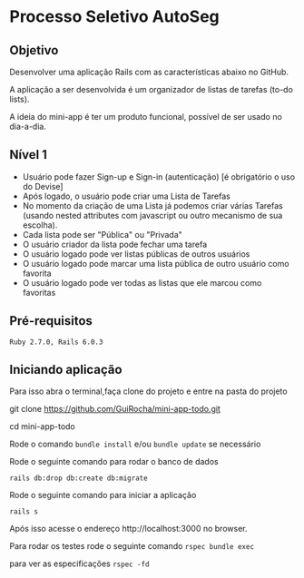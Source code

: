 # Processo Seletivo AutoSeg

## Objetivo

Desenvolver uma aplicação Rails com as características abaixo no GitHub.

A aplicação a ser desenvolvida é um organizador de listas de tarefas (to-do lists).

A ideia do mini-app é ter um produto funcional, possível de ser usado no dia-a-dia.

## Nível 1
 -  Usuário pode fazer Sign-up e Sign-in (autenticação) [é obrigatório o uso do Devise]
 -  Após logado, o usuário pode criar uma Lista de Tarefas
 -  No momento da criação de uma Lista já podemos criar várias Tarefas (usando nested attributes com javascript ou outro mecanismo de sua escolha).
 -  Cada lista pode ser "Pública" ou "Privada"
 -  O usuário criador da lista pode fechar uma tarefa
 -  O usuário logado pode ver listas públicas de outros usuários
 -  O usuário logado pode marcar uma lista pública de outro usuário como favorita
 -  O usuário logado pode ver todas as listas que ele marcou como favoritas
 
 ## Pré-requisitos
 
 `Ruby 2.7.0, Rails 6.0.3`
 
 ## Iniciando aplicação
 
 Para isso abra o terminal,faça clone do projeto e entre na pasta do projeto
 
 git clone https://github.com/GuiRocha/mini-app-todo.git
 
 cd mini-app-todo
 
 Rode o comando `bundle install` e/ou `bundle update` se necessário
 
 Rode o seguinte comando para rodar o banco de dados
 
 `rails db:drop db:create db:migrate`
 
 Rode o seguinte comando para iniciar a aplicação
 
 `rails s`
 
  Após isso acesse o endereço http://localhost:3000 no browser.
  
  
  Para rodar os testes rode o seguinte comando
  `rspec bundle exec`
  
  para ver as especificações
  `rspec -fd`